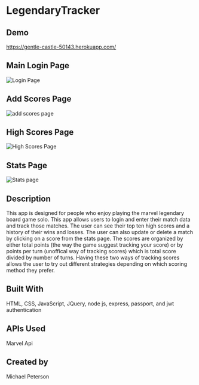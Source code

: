 # LegendaryTracker

## Demo

https://gentle-castle-50143.herokuapp.com/

## Main Login Page

![Login Page](screenshots/mainPage.PNG)

## Add Scores Page

![add scores page](screenshots/addScore.PNG)

## High Scores Page

![High Scores Page](screenshots/highScores.PNG)

## Stats Page

![Stats page](screenshots/statPage.PNG)

## Description

This app is designed for people who enjoy playing the marvel legendary board game solo. This app allows users to login and enter their match data and track those matches. The user can see their top ten high scores and a history of their wins and losses. The user can also update or delete a match by clicking on a score from the stats page. The scores are organized by either total points (the way the game suggest tracking your score) or by points per turn (unoffical way of tracking scores) which is total score divided by number of turns. Having these two ways of tracking scores allows the user to try out different strategies depending on which scoring method they prefer.

## Built With

HTML, CSS, JavaScript, JQuery, node js, express, passport, and jwt authentication

## APIs Used

Marvel Api

## Created by 

Michael Peterson
